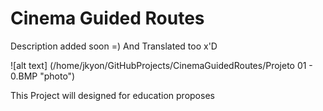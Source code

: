 # Cinema Guided Routes


Description added soon =)
And Translated too x'D



![alt text] (/home/jkyon/GitHubProjects/CinemaGuidedRoutes/Projeto 01 - 0.BMP "photo")



This Project will designed for education proposes 